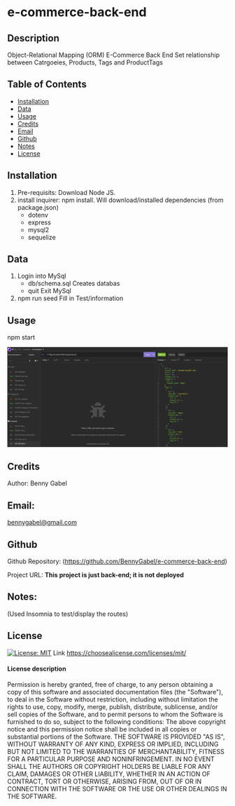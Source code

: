 # e-commerce-back-end

## Description
  Object-Relational Mapping (ORM)
  E-Commerce Back End
  Set relationship between Catrgoeies, Products, Tags and ProductTags
  
## Table of Contents
- [Installation](#installation)
- [Data](#data)
- [Usage](#usage)
- [Credits](#credits)
- [Email](#email)
- [Github](#github)
- [Notes](#notes)
- [License](#license)

## Installation
1. Pre-requisits: Download Node JS. 
2. install inquirer: npm install. Will download/installed dependencies (from package.json)
   * dotenv
   * express
   * mysql2
   * sequelize

## Data
1. Login into MySql
   * db/schema.sql       Creates databas
   * quit                Exit MySql
2. npm run seed          Fill in Test/information

## Usage
npm start

![](/assets/screenshots/All_Routes.jpg?raw=true)

## Credits
Author: Benny Gabel

## Email: 
bennygabel@gmail.com

## Github
Github Repository:  (https://github.com/BennyGabel/e-commerce-back-end)

Project URL: **This project is just back-end; it is not deployed**

## Notes: 
(Used Insomnia to test/display the routes)

## License  
[![License: MIT](https://img.shields.io/badge/License-MIT-yellow.svg)](https://opensource.org/licenses/MIT)
Link https://choosealicense.com/licenses/mit/

#### License description
Permission is hereby granted, free of charge, to any person obtaining a copy of this software and associated documentation files (the "Software"), to deal in the Software without restriction, including without limitation the rights to use, copy, modify, merge, publish, distribute, sublicense, and/or sell copies of the Software, and to permit persons to whom the Software is furnished to do so, subject to the following conditions: The above copyright notice and this permission notice shall be included in all copies or substantial portions of the Software. THE SOFTWARE IS PROVIDED "AS IS", WITHOUT WARRANTY OF ANY KIND, EXPRESS OR IMPLIED, INCLUDING BUT NOT LIMITED TO THE WARRANTIES OF MERCHANTABILITY, FITNESS FOR A PARTICULAR PURPOSE AND NONINFRINGEMENT. IN NO EVENT SHALL THE AUTHORS OR COPYRIGHT HOLDERS BE LIABLE FOR ANY CLAIM, DAMAGES OR OTHER LIABILITY, WHETHER IN AN ACTION OF CONTRACT, TORT OR OTHERWISE, ARISING FROM, OUT OF OR IN CONNECTION WITH THE SOFTWARE OR THE USE OR OTHER DEALINGS IN THE SOFTWARE.

